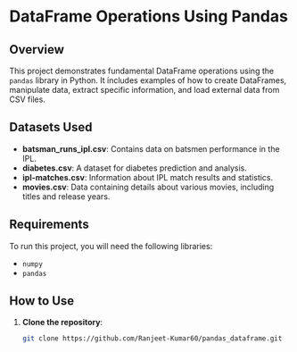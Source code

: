 # DataFrame Operations Using Pandas

## Overview

This project demonstrates fundamental DataFrame operations using the `pandas` library in Python. It includes examples of how to create DataFrames, manipulate data, extract specific information, and load external data from CSV files.

## Datasets Used

- **batsman_runs_ipl.csv**: Contains data on batsmen performance in the IPL.
- **diabetes.csv**: A dataset for diabetes prediction and analysis.
- **ipl-matches.csv**: Information about IPL match results and statistics.
- **movies.csv**: Data containing details about various movies, including titles and release years.

## Requirements

To run this project, you will need the following libraries:

- `numpy`
- `pandas`

## How to Use

1. **Clone the repository**:
   ```bash
   git clone https://github.com/Ranjeet-Kumar60/pandas_dataframe.git
